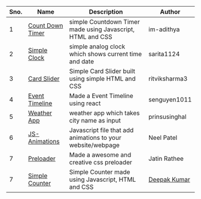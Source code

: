 | Sno. 	| Name         	| Description         	| Author 	|
|------	|--------------	|---------------------	|--------	|
| 1    	| [Count Down Timer](/Web%20Hacks/countdown-timer) 	| simple Countdown Timer made using Javascript, HTML and CSS 	| im-adithya  	|
| 2    	| [Simple Clock](/Web%20Hacks/clock%20design) 	| simple analog clock which shows current time and date 	| sarita1124  	|
| 3   	| [Card Slider](/Web%20Hacks/card-slider) 	| Simple Card Slider built using simple HTML and CSS 	| ritviksharma3 	|
| 4   	| [Event Timeline](/Web%20Hacks/timeline) 	| Made a Event Timeline using react 	| senguyen1011 	|
| 5   	| [Weather App](/Web%20Hacks/Weather%20App) 	| weather app which takes city name as input 	| prinsusinghal 	|
| 6   	| [JS-Animations](/Web%20Hacks/Animations/m4Dummies-Animations)	| Javascript file that add animations to your website/webpage 	| Neel Patel 	|
| 7   	| [Preloader](/Web%20Hacks/Preloader)	| Made a awesome and creative css preloader 	| Jatin Rathee 	|
| 7   	| [Simple Counter](/Web%20Hacks/simple%20counter)	| Simple Counter made using Javascript, HTML and CSS 	| [Deepak Kumar](https://github.com/dth99)|
